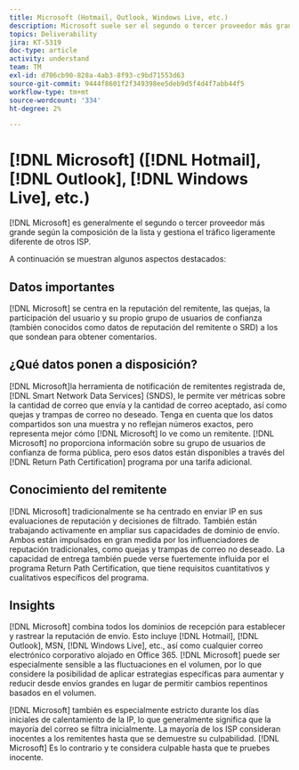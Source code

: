 ```yaml
---
title: Microsoft (Hotmail, Outlook, Windows Live, etc.)
description: Microsoft suele ser el segundo o tercer proveedor más grande según la composición de la lista y gestiona el tráfico de forma ligeramente diferente al de otros ISP.
topics: Deliverability
jira: KT-5319
doc-type: article
activity: understand
team: TM
exl-id: d706cb90-828a-4ab3-8f93-c9bd71553d63
source-git-commit: 9444f8601f2f349398ee5deb9d5f4d4f7abb44f5
workflow-type: tm+mt
source-wordcount: '334'
ht-degree: 2%

---
```


# [!DNL Microsoft] ([!DNL Hotmail], [!DNL Outlook], [!DNL Windows Live], etc.)

[!DNL Microsoft] es generalmente el segundo o tercer proveedor más grande según la composición de la lista y gestiona el tráfico ligeramente diferente de otros ISP.

A continuación se muestran algunos aspectos destacados:

## Datos importantes

[!DNL Microsoft] se centra en la reputación del remitente, las quejas, la participación del usuario y su propio grupo de usuarios de confianza (también conocidos como datos de reputación del remitente o SRD) a los que sondean para obtener comentarios.

## ¿Qué datos ponen a disposición?

[!DNL Microsoft]la herramienta de notificación de remitentes registrada de, [!DNL Smart Network Data Services] (SNDS), le permite ver métricas sobre la cantidad de correo que envía y la cantidad de correo aceptado, así como quejas y trampas de correo no deseado. Tenga en cuenta que los datos compartidos son una muestra y no reflejan números exactos, pero representa mejor cómo [!DNL Microsoft] lo ve como un remitente. [!DNL Microsoft] no proporciona información sobre su grupo de usuarios de confianza de forma pública, pero esos datos están disponibles a través del [!DNL Return Path Certification] programa por una tarifa adicional.

## Conocimiento del remitente

[!DNL Microsoft] tradicionalmente se ha centrado en enviar IP en sus evaluaciones de reputación y decisiones de filtrado. También están trabajando activamente en ampliar sus capacidades de dominio de envío. Ambos están impulsados en gran medida por los influenciadores de reputación tradicionales, como quejas y trampas de correo no deseado. La capacidad de entrega también puede verse fuertemente influida por el programa Return Path Certification, que tiene requisitos cuantitativos y cualitativos específicos del programa.

## Insights

[!DNL Microsoft] combina todos los dominios de recepción para establecer y rastrear la reputación de envío. Esto incluye [!DNL Hotmail], [!DNL Outlook], MSN, [!DNL Windows Live], etc., así como cualquier correo electrónico corporativo alojado en Office 365. [!DNL Microsoft] puede ser especialmente sensible a las fluctuaciones en el volumen, por lo que considere la posibilidad de aplicar estrategias específicas para aumentar y reducir desde envíos grandes en lugar de permitir cambios repentinos basados en el volumen.

[!DNL Microsoft] también es especialmente estricto durante los días iniciales de calentamiento de la IP, lo que generalmente significa que la mayoría del correo se filtra inicialmente. La mayoría de los ISP consideran inocentes a los remitentes hasta que se demuestre su culpabilidad. [!DNL Microsoft] Es lo contrario y te considera culpable hasta que te pruebes inocente.
